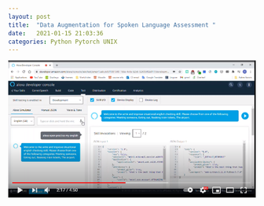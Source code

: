 ```yaml
---
layout: post
title:  "Data Augmentation for Spoken Language Assessment "
date:   2021-01-15 21:03:36 
categories: Python Pytorch UNIX 
---
```

  

[![texture theme preview](/images/youtube.PNG)](https://docs.google.com/gview?url=https://github.com/Santiago-Dubov/resume/raw/main/TMR_Dubov_Santiago.pdf&embedded=true)

